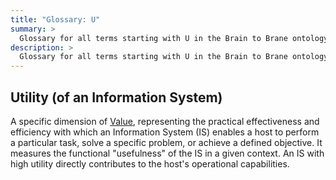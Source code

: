 ```yaml
---
title: "Glossary: U"
summary: >
  Glossary for all terms starting with U in the Brain to Brane ontology framework
description: >
  Glossary for all terms starting with U in the Brain to Brane ontology framework
---
```


## Utility (of an Information System)

A specific dimension of [Value](V.md#value-of-an-information-system), representing the practical effectiveness and efficiency with which an Information System (IS) enables a host to perform a particular task, solve a specific problem, or achieve a defined objective. It measures the functional "usefulness" of the IS in a given context. An IS with high utility directly contributes to the host's operational capabilities.

